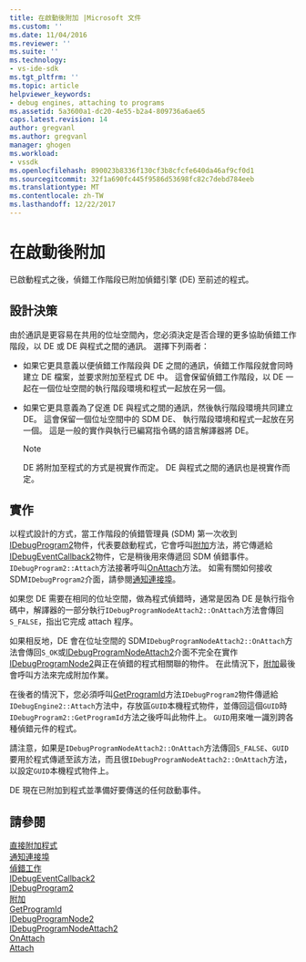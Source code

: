 ```yaml
---
title: 在啟動後附加 |Microsoft 文件
ms.custom: ''
ms.date: 11/04/2016
ms.reviewer: ''
ms.suite: ''
ms.technology:
- vs-ide-sdk
ms.tgt_pltfrm: ''
ms.topic: article
helpviewer_keywords:
- debug engines, attaching to programs
ms.assetid: 5a3600a1-dc20-4e55-b2a4-809736a6ae65
caps.latest.revision: 14
author: gregvanl
ms.author: gregvanl
manager: ghogen
ms.workload:
- vssdk
ms.openlocfilehash: 890023b8336f130cf3b8cfcfe640da46af9cf0d1
ms.sourcegitcommit: 32f1a690fc445f9586d53698fc82c7debd784eeb
ms.translationtype: MT
ms.contentlocale: zh-TW
ms.lasthandoff: 12/22/2017
---
```

# <a name="attaching-after-a-launch"></a>在啟動後附加
已啟動程式之後，偵錯工作階段已附加偵錯引擎 (DE) 至前述的程式。  
  
## <a name="design-decisions"></a>設計決策  
 由於通訊是更容易在共用的位址空間內，您必須決定是否合理的更多協助偵錯工作階段，以 DE 或 DE 與程式之間的通訊。 選擇下列兩者：  
  
-   如果它更具意義以便偵錯工作階段與 DE 之間的通訊，偵錯工作階段就會同時建立 DE 檔案，並要求附加至程式 DE 中。 這會保留偵錯工作階段，以 DE 一起在一個位址空間的執行階段環境和程式一起放在另一個。  
  
-   如果它更具意義為了促進 DE 與程式之間的通訊，然後執行階段環境共同建立 DE。 這會保留一個位址空間中的 SDM DE、 執行階段環境和程式一起放在另一個。 這是一般的實作與執行已編寫指令碼的語言解譯器將 DE。  
  
    > [!NOTE]
    >  DE 將附加至程式的方式是視實作而定。 DE 與程式之間的通訊也是視實作而定。  
  
## <a name="implementation"></a>實作  
 以程式設計的方式，當工作階段的偵錯管理員 (SDM) 第一次收到[IDebugProgram2](../../extensibility/debugger/reference/idebugprogram2.md)物件，代表要啟動程式，它會呼叫[附加](../../extensibility/debugger/reference/idebugprogram2-attach.md)方法，將它傳遞給[IDebugEventCallback2](../../extensibility/debugger/reference/idebugeventcallback2.md)物件，它是稍後用來傳遞回 SDM 偵錯事件。 `IDebugProgram2::Attach`方法接著呼叫[OnAttach](../../extensibility/debugger/reference/idebugprogramnodeattach2-onattach.md)方法。 如需有關如何接收 SDM`IDebugProgram2`介面，請參閱[通知連接埠](../../extensibility/debugger/notifying-the-port.md)。  
  
 如果您 DE 需要在相同的位址空間，做為程式偵錯時，通常是因為 DE 是執行指令碼中，解譯器的一部分執行`IDebugProgramNodeAttach2::OnAttach`方法會傳回`S_FALSE`，指出它完成 attach 程序。  
  
 如果相反地，DE 會在位址空間的 SDM`IDebugProgramNodeAttach2::OnAttach`方法會傳回`S_OK`或[IDebugProgramNodeAttach2](../../extensibility/debugger/reference/idebugprogramnodeattach2.md)介面不完全在實作[IDebugProgramNode2](../../extensibility/debugger/reference/idebugprogramnode2.md)與正在偵錯的程式相關聯的物件。 在此情況下，[附加](../../extensibility/debugger/reference/idebugengine2-attach.md)最後會呼叫方法來完成附加作業。  
  
 在後者的情況下，您必須呼叫[GetProgramId](../../extensibility/debugger/reference/idebugprogram2-getprogramid.md)方法`IDebugProgram2`物件傳遞給`IDebugEngine2::Attach`方法中，存放區`GUID`本機程式物件，並傳回這個`GUID`時`IDebugProgram2::GetProgramId`方法之後呼叫此物件上。 `GUID`用來唯一識別跨各種偵錯元件的程式。  
  
 請注意，如果是`IDebugProgramNodeAttach2::OnAttach`方法傳回`S_FALSE`、`GUID`要用於程式傳遞至該方法，而且很`IDebugProgramNodeAttach2::OnAttach`方法，以設定`GUID`本機程式物件上。  
  
 DE 現在已附加到程式並準備好要傳送的任何啟動事件。  
  
## <a name="see-also"></a>請參閱  
 [直接附加程式](../../extensibility/debugger/attaching-directly-to-a-program.md)   
 [通知連接埠](../../extensibility/debugger/notifying-the-port.md)   
 [偵錯工作](../../extensibility/debugger/debugging-tasks.md)   
 [IDebugEventCallback2](../../extensibility/debugger/reference/idebugeventcallback2.md)   
 [IDebugProgram2](../../extensibility/debugger/reference/idebugprogram2.md)   
 [附加](../../extensibility/debugger/reference/idebugprogram2-attach.md)   
 [GetProgramId](../../extensibility/debugger/reference/idebugprogram2-getprogramid.md)   
 [IDebugProgramNode2](../../extensibility/debugger/reference/idebugprogramnode2.md)   
 [IDebugProgramNodeAttach2](../../extensibility/debugger/reference/idebugprogramnodeattach2.md)   
 [OnAttach](../../extensibility/debugger/reference/idebugprogramnodeattach2-onattach.md)   
 [Attach](../../extensibility/debugger/reference/idebugengine2-attach.md)